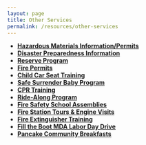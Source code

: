 ```yaml
---
layout: page
title: Other Services
permalink: /resources/other-services
---
```


* **[Hazardous Materials Information/Permits](#)**
* **[Disaster Preparedness Information](#)**
* **[Reserve Program](#)**
* **[Fire Permits](#)**
* **[Child Car Seat Training](#)**
* **[Safe Surrender Baby Program](#)**
* **[CPR Training](#)**
* **[Ride-Along Program](#)**
* **[Fire Safety School Assemblies](#)**
* **[Fire Station Tours & Engine Visits](#)**
* **[Fire Extinguisher Training](#)**
* **[Fill the Boot MDA Labor Day Drive](#)**
* **[Pancake Community Breakfasts](#)**